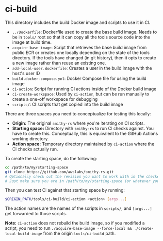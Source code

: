 ci-build
========

This directory includes the build Docker image and scripts to use it in CI.
- `../Dockerfile`: Dockerfile used to create the base build image. Needs to be in `tools/` root so that it
  can copy all the tools source code into the image at build time.
- `acquire-base-image`: Script that retrieves the base build image from public ECR or creates one locally
  depending on the state of the tools directory. If the tools have changed (in git history), then it opts
  to create a new image rather than reuse an existing one.
- `add-local-user.dockerfile`: Creates a user in the build image with the host's user ID
- `build.docker-compose.yml`: Docker Compose file for using the build image
- `ci-action`: Script for running CI actions inside of the Docker build image
- `ci-create-workspace`: Used by `ci-action`, but can be run manually to create a one-off workspace for debugging
- `scripts/`: CI scripts that get copied into the build image

There are three spaces you need to conceptualize for testing this locally:
- **Origin:** The original `smithy-rs` where you're iterating on CI scripts.
- **Starting space:** Directory with `smithy-rs` to run CI checks against. You have to create this. Conceptually,
  this is equivalent to the GitHub Actions working directory.
- **Action space:** Temporary directory maintained by `ci-action` where the CI checks actually run.

To create the starting space, do the following:

```bash
cd /path/to/my/starting-space
git clone https://github.com/awslabs/smithy-rs.git
# Optionally check out the revision you want to work with in the checked out smithy-rs.
# Just make sure you are in /path/to/my/starting-space (or whatever you called it) after.
```

Then you can test CI against that starting space by running:
```bash
$ORIGIN_PATH/tools/ci-build/ci-action <action> [args...]
```

The action names are the names of the scripts in `scripts/`, and `[args...]` get forwarded to those scripts.

__Note:__ `ci-action` does not rebuild the build image, so if you modified a script,
you need to run `./acquire-base-image --force-local && ./create-local-build-image` from
the origin `tools/ci-build` path.
